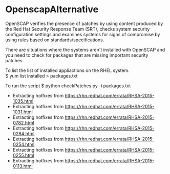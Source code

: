 # OpenscapAlternative
OpenSCAP verifies the presence of patches by using content produced by the Red Hat Security Response Team (SRT), checks system security configuration settings and examines systems for signs of compromise by using rules based on standards/specifications.  
  
There are situations where the systems aren't installed with OpenSCAP and you need to check for packages that are missing important security patches.  
  
To list the list of installed appliactions on the RHEL system.  
$ yum list installed > packages.txt  
  
To run the script
$ python checkPatches.py -i packages.txt  
- Extracting hotfixes from https://rhn.redhat.com/errata/RHSA-2015-1035.html  
- Extracting hotfixes from https://rhn.redhat.com/errata/RHSA-2015-1031.html  
- Extracting hotfixes from https://rhn.redhat.com/errata/RHSA-2015-0782.html  
- Extracting hotfixes from https://rhn.redhat.com/errata/RHSA-2015-0284.html  
- Extracting hotfixes from https://rhn.redhat.com/errata/RHSA-2015-0254.html  
- Extracting hotfixes from https://rhn.redhat.com/errata/RHSA-2015-0255.html  
- Extracting hotfixes from https://rhn.redhat.com/errata/RHSA-2015-0113.html  


